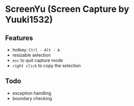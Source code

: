 # ScreenYu (Screen Capture by Yuuki1532)

## Features

- hotkey: `Ctrl - Alt - A`
- resizable selection
- `esc` to quit capture mode
- `right click` to copy the selection

## Todo

- exception handling
- boundary checking
